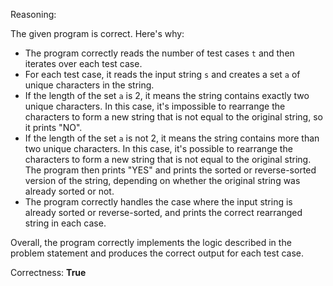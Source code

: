 Reasoning:

The given program is correct. Here's why:

* The program correctly reads the number of test cases `t` and then iterates over each test case.
* For each test case, it reads the input string `s` and creates a set `a` of unique characters in the string.
* If the length of the set `a` is 2, it means the string contains exactly two unique characters. In this case, it's impossible to rearrange the characters to form a new string that is not equal to the original string, so it prints "NO".
* If the length of the set `a` is not 2, it means the string contains more than two unique characters. In this case, it's possible to rearrange the characters to form a new string that is not equal to the original string. The program then prints "YES" and prints the sorted or reverse-sorted version of the string, depending on whether the original string was already sorted or not.
* The program correctly handles the case where the input string is already sorted or reverse-sorted, and prints the correct rearranged string in each case.

Overall, the program correctly implements the logic described in the problem statement and produces the correct output for each test case.

Correctness: **True**